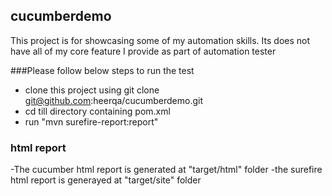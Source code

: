 ## cucumberdemo
This project is for showcasing some of my automation skills. Its does not have all of my core feature I provide as part of automation tester

###Please follow below steps to run the test
- clone this project using git clone git@github.com:heerqa/cucumberdemo.git
- cd till directory containing pom.xml
- run "mvn surefire-report:report"
### html report
-The cucumber html report is generated at "target/html" folder
-the surefire html report is generayed at "target/site" folder
